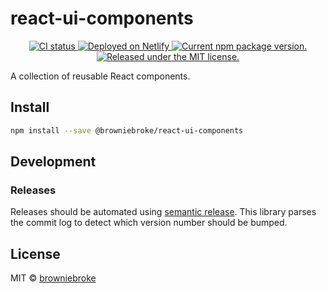 # react-ui-components

<p align="center">
  <a href="https://github.com/browniebroke/react-ui-components/actions?query=workflow%3ACI">
    <img alt="CI status" src="https://img.shields.io/github/workflow/status/browniebroke/react-ui-components/CI/main?label=CI&logo=github&logoColor=white&style=flat-square">
  </a>
  <a href="https://app.netlify.com/sites/browniebroke-ui/deploys">
    <img src="https://img.shields.io/netlify/8cd37925-c674-4e4d-90b6-10f583f97d99?label=Netlify&logo=netlify&logoColor=white&style=flat-square" alt="Deployed on Netlify"/>
  </a>
  <a href="https://www.npmjs.com/package/@browniebroke/react-ui-components">
    <img src="https://img.shields.io/npm/v/@browniebroke/react-ui-components.svg?logo=npm&logoColor=white&style=flat-square" alt="Current npm package version." />
  </a>
  <a href="https://github.com/browniebroke/react-ui-components/blob/master/LICENSE">
    <img src="https://img.shields.io/badge/license-MIT-blue.svg?style=flat-square" alt="Released under the MIT license." />
  </a>
</p>

A collection of reusable React components.

## Install

```bash
npm install --save @browniebroke/react-ui-components
```

## Development

### Releases

Releases should be automated using [semantic release](https://github.com/semantic-release/semantic-release).
This library parses the commit log to detect which version number should be bumped.

## License

MIT © [browniebroke](https://github.com/browniebroke)
